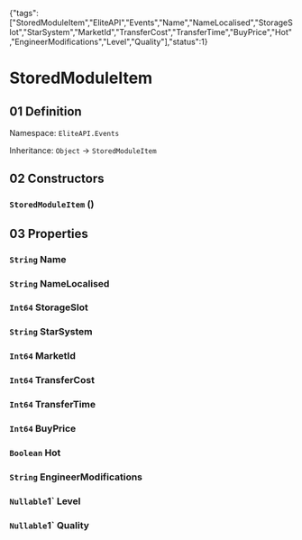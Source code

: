 {"tags":["StoredModuleItem","EliteAPI","Events","Name","NameLocalised","StorageSlot","StarSystem","MarketId","TransferCost","TransferTime","BuyPrice","Hot","EngineerModifications","Level","Quality"],"status":1}

# StoredModuleItem

## 01 Definition

Namespace: `EliteAPI.Events`

Inheritance: `Object` → `StoredModuleItem`

## 02 Constructors

### `StoredModuleItem` ()

## 03 Properties

### `String` Name

### `String` NameLocalised

### `Int64` StorageSlot

### `String` StarSystem

### `Int64` MarketId

### `Int64` TransferCost

### `Int64` TransferTime

### `Int64` BuyPrice

### `Boolean` Hot

### `String` EngineerModifications

### `Nullable`1` Level

### `Nullable`1` Quality

